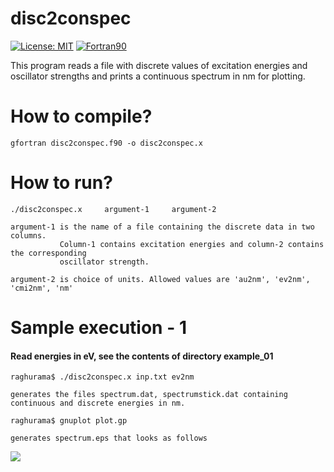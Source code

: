 # disc2conspec

[![License: MIT](https://img.shields.io/badge/License-MIT-yellow.svg)](https://opensource.org/licenses/MIT)
[![Fortran90](https://img.shields.io/badge/Language-Fortran90-red.svg)](https://en.wikipedia.org/wiki/Fortran)


This program reads a file with discrete values of excitation energies and oscillator strengths and prints a continuous spectrum in nm for plotting.

# How to compile?

    gfortran disc2conspec.f90 -o disc2conspec.x

# How to run? 

    ./disc2conspec.x     argument-1     argument-2
    
    argument-1 is the name of a file containing the discrete data in two columns. 
               Column-1 contains excitation energies and column-2 contains the corresponding 
               oscillator strength.
               
    argument-2 is choice of units. Allowed values are 'au2nm', 'ev2nm', 'cmi2nm', 'nm'

# Sample execution - 1 
#### Read energies in eV, see the contents of directory example_01

    raghurama$ ./disc2conspec.x inp.txt ev2nm
    
    generates the files spectrum.dat, spectrumstick.dat containing continuous and discrete energies in nm.
    
    raghurama$ gnuplot plot.gp 
    
    generates spectrum.eps that looks as follows
    

![](https://github.com/raghurama123/disc2conspec/tmp/spectrum.png)
